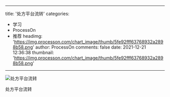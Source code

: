 
---
title: '处方平台流转'
categories: 
 - 学习
 - ProcessOn
 - 推荐
headimg: 'https://img.processon.com/chart_image/thumb/5fe92fff63768932a2898b58.png'
author: ProcessOn
comments: false
date: 2021-12-21 12:36:38
thumbnail: 'https://img.processon.com/chart_image/thumb/5fe92fff63768932a2898b58.png'
---

<div>   
<img class="thumb" alt="处方平台流转" src="https://img.processon.com/chart_image/thumb/5fe92fff63768932a2898b58.png" referrerpolicy="no-referrer">
<p>处方平台流转</p>  
</div>
            